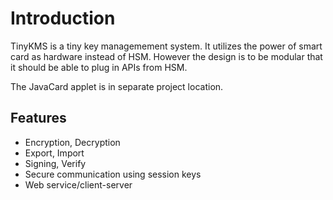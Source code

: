 Introduction
========

TinyKMS is a tiny key managemement system. It utilizes the power of smart card as hardware instead of HSM. However the design is to be modular that it should be able to plug in APIs from HSM.

The JavaCard applet is in separate project location.

Features
--------
- Encryption, Decryption
- Export, Import
- Signing, Verify
- Secure communication using session keys
- Web service/client-server
